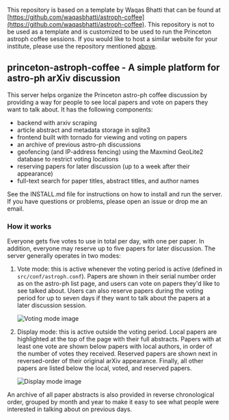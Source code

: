 This repository is based on a template by Waqas Bhatti that can be found at [https://github.com/waqasbhatti/astroph-coffee](https://github.com/waqasbhatti/astroph-coffee). 
This repository is not to be used as a template and is customized to be used to run the Princeton astroph coffee sessions. 
If you would like to host a similar website for your institute, please use the repository mentioned [above](https://github.com/waqasbhatti/astroph-coffee).

## princeton-astroph-coffee - A simple platform for astro-ph arXiv discussion

This server helps organize the Princeton astro-ph coffee discussion by providing a way for people to
see local papers and vote on papers they want to talk about. It has the
following components:

* backend with arxiv scraping
* article abstract and metadata storage in sqlite3
* frontend built with tornado for viewing and voting on papers
* an archive of previous astro-ph discussions
* geofencing (and IP-address fencing) using the Maxmind GeoLite2 database to
  restrict voting locations
* reserving papers for later discussion (up to a week after their appearance)
* full-text search for paper titles, abstract titles, and author names

See the INSTALL.md file for instructions on how to install and run the
server. If you have questions or problems, please open an issue or drop me an
email.

### How it works

Everyone gets five votes to use in total per day, with one per paper. In
addition, everyone may reserve up to five papers for later discussion. The
server generally operates in two modes:

1. Vote mode: this is active whenever the voting period is active (defined in
   `src/conf/astroph.conf`). Papers are shown in their serial number order as on
   the astro-ph list page, and users can vote on papers they'd like to see
   talked about. Users can also reserve papers during the voting period for up
   to seven days if they want to talk about the papers at a later discussion
   session.

   ![Voting mode image](src/static/images/voting.png?raw=true)


2. Display mode: this is active outside the voting period. Local papers are
   highlighted at the top of the page with their full abstracts. Papers with at
   least one vote are shown below papers with local authors, in order of the
   number of votes they received. Reserved papers are shown next in
   reversed-order of their original arXiv appearance. Finally, all other papers
   are listed below the local, voted, and reserved papers.

   ![Display mode image](src/static/images/listing.png?raw=true)

An archive of all paper abstracts is also provided in reverse chronological
order, grouped by month and year to make it easy to see what people were
interested in talking about on previous days.
